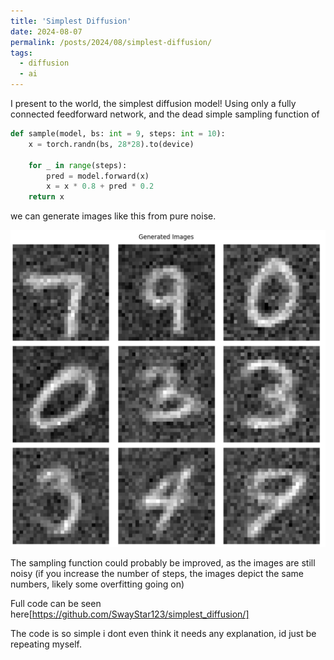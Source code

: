 ```yaml
---
title: 'Simplest Diffusion'
date: 2024-08-07
permalink: /posts/2024/08/simplest-diffusion/
tags:
  - diffusion
  - ai
---
```


I present to the world, the simplest diffusion model!
Using only a fully connected feedforward network, and the dead simple sampling function of

```python
def sample(model, bs: int = 9, steps: int = 10):
    x = torch.randn(bs, 28*28).to(device)

    for _ in range(steps):
        pred = model.forward(x)
        x = x * 0.8 + pred * 0.2
    return x
```

we can generate images like this from pure noise.

![generated samples](./images/2024-08-07-simplest-diffusion/Generated%20samples.png)

The sampling function could probably be improved, as the images are still noisy (if you increase the number of steps, the images depict the same numbers, likely some overfitting going on)


Full code can be seen here[https://github.com/SwayStar123/simplest_diffusion/]

The code is so simple i dont even think it needs any explanation, id just be repeating myself.



